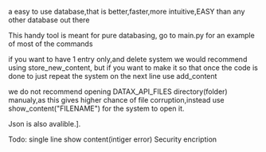 
a easy to use database,that is better,faster,more intuitive,EASY than any other database out there


This handy tool is meant for pure databasing, go to main.py for an example of most of the commands


if you want to have 1 entry only,and delete system we would recommend using store_new_content, but if you want to make it so that once the code is done
to just repeat the system on the next line use add_content

we do not recommend opening DATAX_API_FILES directory(folder) manualy,as this gives higher chance of file corruption,instead use show_content("FILENAME") for the system to open it.

Json is also avalible.].


Todo:
single line show content(intiger error)
Security encription